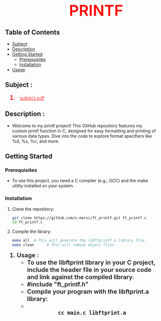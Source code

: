 # <span style="font-size: 50px;font-weight: 600; color: red;margin-left: 42%;"> PRINTF</span>

## Table of Contents
- [Subject](#subject)
- [Description](#description)
- [Getting Started](#getting-started)
  - [Prerequisites](#prerequisites)
  - [Installation](#installation)
- [Usage](#usage)

## Subject :
<ol style="margin-left: 15px;">
  <li style="font-size: 20px; font-weight: 600; color: red;">
     <a href="https://cdn.intra.42.fr/pdf/pdf/106616/en.subject.pdf" target="_blank" style="color: red; font-size: 15.5px; font-weight: 300; margin-left: 10px;"> subject.pdf </a>
  </li>
</ol>

## Description :
- Welcome to my printf project! This GitHub repository features my custom printf function in C, designed for easy formatting and printing of various data types. Dive into the code to explore format specifiers like %d, %s, %c, and more.
    

## Getting Started
### Prerequisites
- To use this project, you need a C compiler (e.g., GCC) and the make utility installed on your system.

### Installation
1. Clone the repository:
    ```bash
    git clone https://github.com/s-marsi/ft_printf.git ft_printf.c
    cd ft_printf.c
    ```
2. Compile the library:
    ```bash
    make all  # This will generate the libftprintf.a library file.
    make clean      # This will remove object files.
    ```

<ol style="margin-left: 15px;">
  <li style="font-size: 20px; font-weight: 600;">
    Usage :
    <ul>
      <li>To use the libftprint library in your C project, include the header file in your source code and link against the compiled library.</li>
      <li>#include "ft_printf.h"</li>
      <li>Compile your program with the libftprint.a library:</li>
      <li>
        <code>
          cc main.c libftprint.a
        </code>
      </li>
    </ul>
  </li>
</ol>
